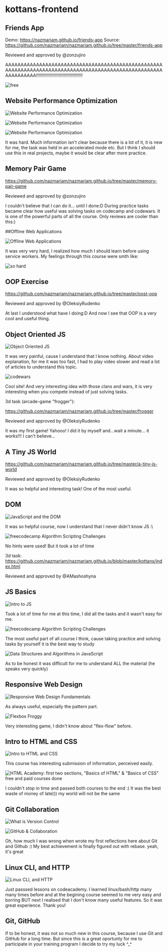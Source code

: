 # kottans-frontend

## Friends App

Demo: https://nazmariam.github.io/friends-app
Source: https://github.com/nazmariam/nazmariam.github.io/tree/master/friends-app

Reviewed and approved by @zonzujiro

AAAAAAAAAAAAAAAAAAAAAAAAAAAAAAAAAAAAAAAAAAAAAAAAAAAAAAAAAAAAAAAAAAAAAAAAAAAAAAAAAAAAAAAAAAAAAAAAAAAAAAAAAAAAAAAA!!!!!!!!!!!!!!!!!!!!!!!!!!!!!!!!!!!!!

![free](https://github.com/nazmariam/kottans-frontend/raw/master/img/1.gif)

## Website Performance Optimization

![Website Performance Optimization](https://github.com/nazmariam/kottans-frontend/raw/master/task_website_performance/1.png)

![Website Performance Optimization](https://github.com/nazmariam/kottans-frontend/raw/master/task_website_performance/2.png)

![Website Performance Optimization](https://github.com/nazmariam/kottans-frontend/raw/master/task_website_performance/3.png)

It was hard. Much information isn't clear because there is a lot of it, it is new for me, the task was held in an accelerated mode etc. But I think I should use this in real projects, maybe it would be clear after more practice.

## Memory Pair Game

https://github.com/nazmariam/nazmariam.github.io/tree/master/memory-pair-game

Reviewed and approved by @zonzujiro

I couldn't believe that I can do it... until I done:D 
During practice tasks became clear how useful was solving tasks on codecamp and codewars. It is one of the powerful parts of all the course. Only reviews are cooler than this:)

##Offline Web Applications

![Offline Web Applications](https://github.com/nazmariam/kottans-frontend/raw/master/task_offline_web_app/1.png)

It was very very hard, I realized how much I should learn before using service workers. My feelings through this course were smth like:

![so hard](https://github.com/nazmariam/kottans-frontend/raw/master/img/so-hard.jpg)

## OOP Exercise

https://github.com/nazmariam/nazmariam.github.io/tree/master/post-oop

Reviewed and approved by @OleksiyRudenko

At last I understood what have I doing:D
And now I see that OOP is a very cool and useful thing. 

## Object Oriented JS

![Object Oriented JS](https://github.com/nazmariam/kottans-frontend/raw/master/task_js_oop/1.png)

It was very painful, cause I understand that I know nothing. About video explanation, for me it was too fast, I had to play video slower and read a lot of articles to understand this topic.

![codewars](https://github.com/nazmariam/kottans-frontend/raw/master/task_js_oop/2.jpg)

Cool site! And very interesting idea with those clans and wars, it is very interesting when you compete instead of just solving tasks.

3d task (arcade-game "frogger"):

https://github.com/nazmariam/nazmariam.github.io/tree/master/frogger

Reviewed and approved by @OleksiyRudenko

It was my first game! Yahooo! I did it by myself and...wait a minute... it works!!! I can't believe...

## A Tiny JS World

https://github.com/nazmariam/nazmariam.github.io/tree/master/a-tiny-js-world

Reviewed and approved by @OleksiyRudenko

It was so helpful and interesting task! One of the most useful.

## DOM

![JavaScript and the DOM](https://github.com/nazmariam/kottans-frontend/raw/master/task_js_dom/1.png)

It was so helpful course, now I understand that I never didn't know JS :\

![freecodecamp Algorithm Scripting Challenges](https://github.com/nazmariam/kottans-frontend/raw/master/task_js_dom/2.png)

No hints were used! But it took a lot of time

3d task:
https://github.com/nazmariam/nazmariam.github.io/blob/master/kottans/index.html

Reviewed and approved by @AMashoshyna

## JS Basics

![Intro to JS](https://github.com/nazmariam/kottans-frontend/raw/master/task_js_basics/1.png)

Took a lot of time for me at this time, I did all the tasks and it wasn't easy for me.

![freecodecamp Algorithm Scripting Challenges](https://github.com/nazmariam/kottans-frontend/raw/master/task_js_basics/2.png)

The most useful part of all course I think, cause taking practice and solving tasks by yourself it is the best way to study

![Data Structures and Algorithms in JavaScript](https://github.com/nazmariam/kottans-frontend/raw/master/task_js_basics/3.png)

As to be honest it was difficult for me to understand ALL the material (he speaks very quickly) 


## Responsive Web Design

![Responsive Web Design Fundamentals](https://github.com/nazmariam/kottans-frontend/raw/master/task_responsive_web_design/1.png)

As always useful, especially the pattern part.

![Flexbox Froggy](https://github.com/nazmariam/kottans-frontend/raw/master/task_responsive_web_design/2.png)

Very interesting game, I didn't know about "flex-flow" before.

## Intro to HTML and CSS

![Intro to HTML and CSS](https://github.com/nazmariam/kottans-frontend/raw/master/task_html_css_intro/1.png)

This course has interesting submission of information, perceived easily.

![HTML Academy: first two sections, "Basics of HTML" & "Basics of CSS" free and paid courses done ](https://github.com/nazmariam/kottans-frontend/raw/master/task_html_css_intro/2.png)

I couldn't stop in time and passed both courses to the end :) It was the best waste of money of late))) my world will not be the same

## Git Collaboration

![What is Version Control](https://github.com/nazmariam/kottans-frontend/raw/master/task_git_collaboration/1.png)

![GitHub & Collaboration](https://github.com/nazmariam/kottans-frontend/raw/master/task_git_collaboration/2.png)

Oh, how much I was wrong when wrote my first reflections here about Git and Github :) 
My best achievement is finally figured out with rebase. yeah, it's great


## Linux CLI, and HTTP

![Linux CLI, and HTTP](https://github.com/nazmariam/kottans-frontend/raw/master/task_linux_cli/1.png)

Just passsed lessons on codeacademy.
I learned linux/bash/http many many times before and at the begining course seemed to me very easy and borring BUT next I realised that I don't know many useful features. So it was great experience. Thank you! 

## Git, GitHub

If to be honest, it was not so much new in this course, because I use Git and GitHub for a long time. But since this is a great oportunty for me to participate in your training program I decide to try my luck ^_^ 

